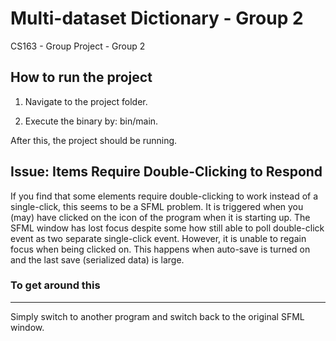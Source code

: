 
# Multi-dataset Dictionary - Group 2

  

CS163 - Group Project - Group 2

  

## How to run the project

1. Navigate to the project folder.

2. Execute the binary by: bin/main.

  

After this, the project should be running.
## Issue: Items Require Double-Clicking to Respond
If you find that some elements require double-clicking to work instead of a single-click, this seems to be a SFML problem. It is triggered when you (may) have clicked on the icon of the program when it is starting up. The SFML window has lost focus despite some how still able to poll double-click event as two separate single-click event. However, it is unable to regain focus when being clicked on. This happens when auto-save is turned on and the last save (serialized data) is large.
### To get around this
---
Simply switch to another program and switch back to the original SFML window.
